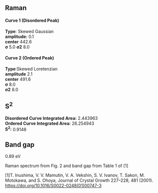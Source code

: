 ## Raman

#### Curve 1 (Disordered Peak)
**Type**: Skewed Gaussian\
**amplitude:** 0.1\
**center** 442.6\
**σ** 5.0
**σ2** 8.0


#### Curve 2 (Ordered Peak)
**Type**:Skewed Loretenzian\
**amplitude** 2.1\
**center** 491.6\
**σ** 8.0\
**σ2** 8.0


## S<sup>2</sup>
**Disordered Curve Integrated Area:** 2.443963\
**Ordered Curve Integrated Area:** 26.254943\
**S<sup>2</sup>:** 0.9148



## Band gap
0.89 eV


Raman spectrum from Fig. 2 and band gap from Table 1 of [1]


[1]T. Inushima, V. V. Mamutin, V. A. Vekshin, S. V. Ivanov, T. Sakon, M. Motokawa, and S. Ohoya, Journal of Crystal Growth 227–228, 481 (2001).
https://doi.org/10.1016/S0022-0248(01)00747-3
